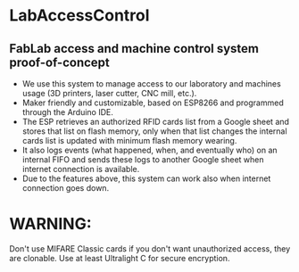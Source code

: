 # LabAccessControl

## FabLab access and machine control system proof-of-concept
* We use this system to manage access to our laboratory and machines usage (3D printers, laser cutter, CNC mill, etc.).
* Maker friendly and customizable, based on ESP8266 and programmed through the Arduino IDE.
* The ESP retrieves an authorized RFID cards list from a Google sheet and stores that list on flash memory, only when that list changes the internal cards list is updated with minimum flash memory wearing.
* It also logs events (what happened, when, and eventually who) on an internal FIFO and sends these logs to another Google sheet when internet connection is available.
* Due to the features above, this system can work also when internet connection goes down.

# WARNING:
Don't use MIFARE Classic cards if you don't want unauthorized access, they are clonable. Use at least Ultralight C for secure encryption.
